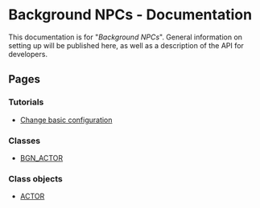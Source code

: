 # Background NPCs - Documentation
This documentation is for "*Background NPCs*". General information on setting up will be published here, as well as a description of the API for developers.

## Pages
### Tutorials
- [Change basic configuration](./tutorials/ChangeBasicConfiguration.md)

### Classes
- [BGN_ACTOR](./classes/BGN_ACTOR/index.md)

### Class objects
- [ACTOR](./class-objects/actor/index.md)